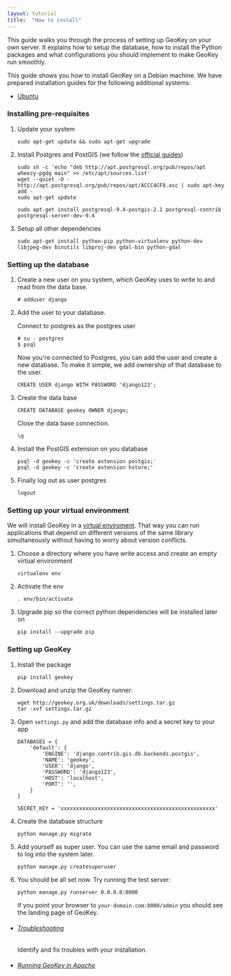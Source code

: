 ```yaml
---
layout: tutorial
title:  "How to install"
---
```


This guide walks you through the process of setting up GeoKey on your own server. It explains how to setup the database, how to install the Python packages and what configurations you should implement to make GeoKey run smoothly.

<div class="info-box alert alert-warning">
    <i class="fa fa-exclamation-triangle"></i>
    <div>
        This guide shows you how to install GeoKey on a Debian machine. We have prepared installation guides for the following additional systems:
        <ul class="tutorial-links">
            <li><a href="/help/how-to-install-ubuntu.html">Ubuntu</a></li>
        </ul>
    </div>
</div>

### Installing pre-requisites

1. Update your system

    ```
    sudo apt-get update && sudo apt-get upgrade
    ```

2. Install Postgres and PostGIS (we follow the [official guides](http://trac.osgeo.org/postgis/wiki/UsersWikiPostGIS21UbuntuPGSQL93Apt))

    ```
    sudo sh -c 'echo "deb http://apt.postgresql.org/pub/repos/apt wheezy-pgdg main" >> /etc/apt/sources.list'
    wget --quiet -O - http://apt.postgresql.org/pub/repos/apt/ACCC4CF8.asc | sudo apt-key add -
    sudo apt-get update

    sudo apt-get install postgresql-9.4-postgis-2.1 postgresql-contrib postgresql-server-dev-9.4
    ```

3. Setup all other dependencies

    ```
    sudo apt-get install python-pip python-virtualenv python-dev libjpeg-dev binutils libproj-dev gdal-bin python-gdal
    ```

### Setting up the database

1. Create a new user on you system, which GeoKey uses to write to and read from the data base.

    ```
    # adduser django
    ```

2. Add the user to your database.

    Connect to postgres as the postgres user

    ```
    # su - postgres
    $ psql
    ```

    Now you're connected to Postgres, you can add the user and create a new database. To make it simple, we add ownership of that database to the user.

    ```
    CREATE USER django WITH PASSWORD 'django123';
    ```

3. Create the data base

    ```
    CREATE DATABASE geokey OWNER django;
    ```

    Close the data base connection.

    ```
    \q
    ```

4. Install the PostGIS extension on you database

    ```
    psql -d geokey -c 'create extension postgis;'
    psql -d geokey -c 'create extension hstore;'
    ```

5. Finally log out as user postgres

    ```
    logout
    ```

### Setting up your virtual environment

We will install GeoKey in a [virtual enviroment](http://virtualenv.readthedocs.org/en/latest/virtualenv.html). That way you can run applications that depend on different versions of the same library simultaneously without having to worry about version conflicts.

1. Choose a directory where you have write access and create an empty virtual environment

    ```
    virtualenv env
    ```

2. Activate the env

    ```
    . env/bin/activate
    ```

3. Upgrade pip so the correct python dependencies will be installed later on

    ```
    pip install --upgrade pip
    ```

### Setting up GeoKey

1. Install the package

    ```
    pip install geokey
    ```

2. Download and unzip the GeoKey runner:

    ```
    wget http://geokey.org.uk/downloads/settings.tar.gz
    tar -xvf settings.tar.gz
    ```

3. Open `settings.py` and add the database info and a secret key to your app

    ```
    DATABASES = {
        'default': {
            'ENGINE': 'django.contrib.gis.db.backends.postgis',
            'NAME': 'geokey',
            'USER': 'django',
            'PASSWORD': 'django123',
            'HOST': 'localhost',
            'PORT': '',
        }
    }

    SECRET_KEY = 'xxxxxxxxxxxxxxxxxxxxxxxxxxxxxxxxxxxxxxxxxxxxxxxxxx'
    ```


4. Create the database structure

    ```
    python manage.py migrate
    ```

5. Add yourself as super user. You can use the same email and password to log into the system later.

    ```
    python manage.py createsuperuser
    ```

6. You should be all set now. Try running the test server:

    ```
    python manage.py runserver 0.0.0.0:8000
    ```

   If you point your browser to `your-domain.com:8000/admin` you should see the landing page of GeoKey.


<div class="info-box alert alert-success">
    <i class="fa fa-check-square-o"></i>
    <div>
        <ul class="tutorial-links">
            <li>
                <h6><a href="/help/install-troubleshooting.html">Troubleshooting</a></h6>
                <p>Identify and fix troubles with your installation.</p>
            </li>
            <li>
                <h6><a href="/help/run-in-apache.html">Running GeoKey in Apache</a></h6>
            </li>
        </ul>
    </div>
</div>
